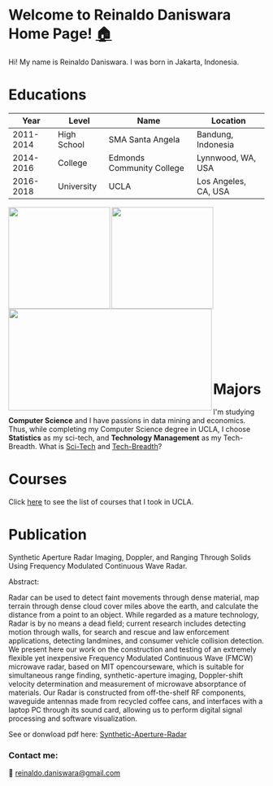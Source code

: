 


# Welcome to Reinaldo Daniswara Home Page! [:house:](README.md)

Hi! My name is Reinaldo Daniswara. I was born in Jakarta, Indonesia. 
# Educations

|Year|Level |Name  | Location| 
|---|---|---|---|
|2011-2014  | High School |SMA Santa Angela  |Bandung, Indonesia | 
|2014-2016  | College |Edmonds Community College  |Lynnwood, WA, USA | 
|2016-2018  | University |UCLA  |Los Angeles, CA, USA | 

<img align="left" width="200" height="200" src="https://drive.google.com/uc?id=1kAg5LZK63XLgOvrnIBGsfApPsglftL9i">
<img align="center" width="200" height="200" src="https://drive.google.com/uc?id=1WKIiX8MHFMEJi9FbnqVHPVLhxwqfdrGp">
<br />
<img align="left" width="400" height="200" src="https://drive.google.com/uc?id=13decU_K7ZRikIE74gwLGhmeE3sD0ljGq">
<br />
<br />
<br />
<br />
<br />
<br />

# Majors

I'm studying **Computer Science** and I have passions in data mining and economics. Thus, while completing my Computer Science degree in UCLA, I choose **Statistics** as my sci-tech, and **Technology Management** as my Tech-Breadth. What is [Sci-Tech](http://www.seasoasa.ucla.edu/wp-content/uploads/seasoasa/CS-Sci-Tech-List-current.pdf) and [Tech-Breadth](http://www.seasoasa.ucla.edu/wp-content/uploads/seasoasa/TBA.pdf)?


# Courses
Click [here](courses.md) to see the list of courses that I took in UCLA. 

# Publication
Synthetic Aperture Radar Imaging, Doppler, and Ranging Through Solids Using Frequency Modulated Continuous Wave Radar.
 <p>  
Abstract:
  
Radar can be used to detect faint movements through dense material, map terrain through dense cloud cover miles above the earth, and calculate the distance from a point to an object. While regarded as a mature technology, Radar is by no means a dead field; current research includes detecting motion through walls, for search and rescue and law enforcement applications, detecting landmines, and consumer vehicle collision detection. We present here our work on the construction and testing of an extremely flexible yet inexpensive Frequency Modulated Continuous Wave (FMCW) microwave radar, based on MIT opencourseware, which is suitable for simultaneous range finding, synthetic-aperture imaging, Doppler-shift velocity determination and measurement of microwave absorptance of materials. Our Radar is constructed from off-the-shelf RF components, waveguide antennas made from recycled coffee cans, and interfaces with a laptop PC through its sound card, allowing us to perform digital signal processing and software visualization. </p>
See or donwload pdf here: [Synthetic-Aperture-Radar](https://github.com/rdans/rdans.github.io/blob/master/Synthetic-Aperture-Radar-Imaging-Doppler-and-Ranging-Through-Solids-Using-Frequency-Modulated-Continuous-Wave-Radar.pdf)



### Contact me:
:email:
[reinaldo.daniswara@gmail.com](mailto:reinaldo.daniswara@gmail.com)
